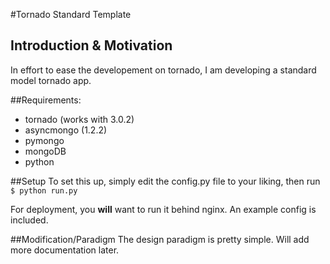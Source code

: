 #Tornado Standard Template
## Introduction & Motivation
In effort to ease the developement on tornado, I am developing a standard model tornado app.  

##Requirements:
- tornado (works with 3.0.2)  
- asyncmongo (1.2.2)
- pymongo  
- mongoDB  
- python
  
##Setup
To set this up, simply edit the config.py file to your liking, then run `$ python run.py`

For deployment, you **will** want to run it behind nginx. An example config is included.

##Modification/Paradigm
The design paradigm is pretty simple. Will add more documentation later.
